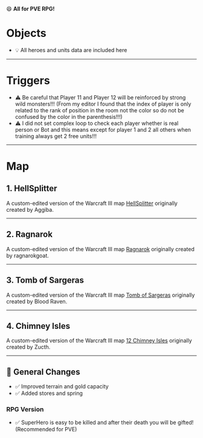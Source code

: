 😄 **All for PVE RPG!**

# Objects

- 💡 All heroes and units data are included here
---

# Triggers
- ⚠️ Be careful that Player 11 and Player 12 will be reinforced by strong wild monsters!!! (From my editor I found that the index of player is only related to the rank of position in the room not the color so do not be confused by the color in the parenthesis!!!)
- ⚠️ I did not set complex loop to check each player whether is real person or Bot and this means except for player 1 and 2 all others when training always get 2 free units!!!

---

# Map

## 1. HellSplitter

A custom-edited version of the Warcraft III map [HellSplitter](https://www.hiveworkshop.com/threads/hellsplitter-updated.324570/) originally created by Aggiba.

---

## 2. Ragnarok

A custom-edited version of the Warcraft III map [Ragnarok](https://www.hiveworkshop.com/threads/ragnarok.239151/) originally created by ragnarokgoat.  


---

## 3. Tomb of Sargeras

A custom-edited version of the Warcraft III map [Tomb of Sargeras](https://www.hiveworkshop.com/threads/tomb-of-sargeras.192673/) originally created by Blood Raven.  


---

## 4. Chimney Isles

A custom-edited version of the Warcraft III map [12 Chimney Isles](https://www.hiveworkshop.com/threads/12-chimney-isles.341010/) originally created by Zucth.  

---

## 🔧 General Changes 

- ✅ Improved terrain and gold capacity
- ✅ Added stores and spring

  
### RPG Version
- ✅ SuperHero is easy to be killed and after their death you will be gifted! (Recommended for PVE)
